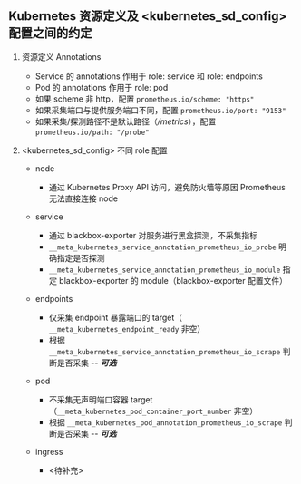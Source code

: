 ## Kubernetes 资源定义及 <kubernetes_sd_config> 配置之间的约定

1. 资源定义 Annotations

	* Service 的 annotations 作用于 role: service 和 role: endpoints
	* Pod 的 annotations 作用于 role: pod
	* 如果 scheme 非 http，配置 `prometheus.io/scheme: "https"`
	* 如果采集端口与提供服务端口不同，配置 `prometheus.io/port: "9153"`
	* 如果采集/探测路径不是默认路径（_/metrics_），配置 `prometheus.io/path: "/probe"`


2. <kubernetes_sd_config> 不同 role 配置

	* node
	
		- 通过 Kubernetes Proxy API 访问，避免防火墙等原因 Prometheus 无法直接连接 node

	* service
	
		- 通过 blackbox-exporter 对服务进行黑盒探测，不采集指标
		- `__meta_kubernetes_service_annotation_prometheus_io_probe` 明确指定是否探测
		- `__meta_kubernetes_service_annotation_prometheus_io_module` 指定 blackbox-exporter 的 module（blackbox-exporter 配置文件）

	* endpoints
	
		- 仅采集 endpoint 暴露端口的 target（ `__meta_kubernetes_endpoint_ready` 非空）
		- 根据 `__meta_kubernetes_service_annotation_prometheus_io_scrape` 判断是否采集 -- ___可选___

	* pod
	
		- 不采集无声明端口容器 target（`__meta_kubernetes_pod_container_port_number` 非空）
		- 根据 `__meta_kubernetes_pod_annotation_prometheus_io_scrape` 判断是否采集 -- ___可选___

	* ingress
	
		- <待补充>
